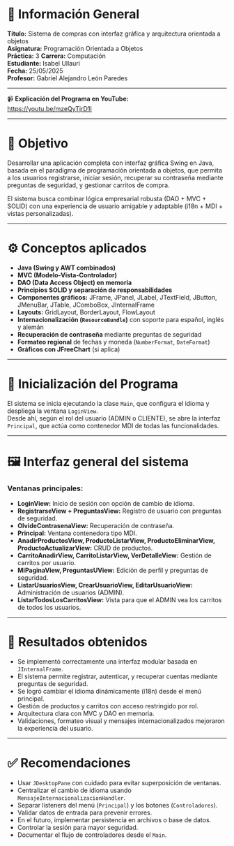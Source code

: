 # 📌 Información General  
**Título:** Sistema de compras con interfaz gráfica y arquitectura orientada a objetos  
**Asignatura:** Programación Orientada a Objetos  
**Práctica:** 3
**Carrera:** Computación  
**Estudiante:** Isabel Ullauri  
**Fecha:** 25/05/2025  
**Profesor:** Gabriel Alejandro León Paredes  

---


📹 **Explicación del Programa en YouTube:**  
https://youtu.be/mzeQyTjrD1I

---

# 🎯 Objetivo  
Desarrollar una aplicación completa con interfaz gráfica Swing en Java, basada en el paradigma de programación orientada a objetos, que permita a los usuarios registrarse, iniciar sesión, recuperar su contraseña mediante preguntas de seguridad, y gestionar carritos de compra.  

El sistema busca combinar lógica empresarial robusta (DAO + MVC + SOLID) con una experiencia de usuario amigable y adaptable (i18n + MDI + vistas personalizadas).

---

# ⚙️ Conceptos aplicados

- **Java (Swing y AWT combinados)**
- **MVC (Modelo-Vista-Controlador)**
- **DAO (Data Access Object) en memoria**
- **Principios SOLID y separación de responsabilidades**
- **Componentes gráficos:** JFrame, JPanel, JLabel, JTextField, JButton, JMenuBar, JTable, JComboBox, JInternalFrame
- **Layouts:** GridLayout, BorderLayout, FlowLayout
- **Internacionalización (`ResourceBundle`)** con soporte para español, inglés y alemán
- **Recuperación de contraseña** mediante preguntas de seguridad
- **Formateo regional** de fechas y moneda (`NumberFormat`, `DateFormat`)
- **Gráficos con JFreeChart** (si aplica)

---

# 🧪 Inicialización del Programa  
El sistema se inicia ejecutando la clase `Main`, que configura el idioma y despliega la ventana `LoginView`.  
Desde ahí, según el rol del usuario (ADMIN o CLIENTE), se abre la interfaz `Principal`, que actúa como contenedor MDI de todas las funcionalidades.

---

# 🖼️ Interfaz general del sistema

### Ventanas principales:

- **LoginView:** Inicio de sesión con opción de cambio de idioma.
- **RegistrarseView + PreguntasView:** Registro de usuario con preguntas de seguridad.
- **OlvideContrasenaView:** Recuperación de contraseña.
- **Principal:** Ventana contenedora tipo MDI.
- **AnadirProductosView, ProductoListarView, ProductoEliminarView, ProductoActualizarView:** CRUD de productos.
- **CarritoAnadirView, CarritoListarView, VerDetalleView:** Gestión de carritos por usuario.
- **MiPaginaView, PreguntasUView:** Edición de perfil y preguntas de seguridad.
- **ListarUsuariosView, CrearUsuarioView, EditarUsuarioView:** Administración de usuarios (ADMIN).
- **ListarTodosLosCarritosView:** Vista para que el ADMIN vea los carritos de todos los usuarios.

---

# 🧪 Resultados obtenidos

- Se implementó correctamente una interfaz modular basada en `JInternalFrame`.
- El sistema permite registrar, autenticar, y recuperar cuentas mediante preguntas de seguridad.
- Se logró cambiar el idioma dinámicamente (i18n) desde el menú principal.
- Gestión de productos y carritos con acceso restringido por rol.
- Arquitectura clara con MVC y DAO en memoria.
- Validaciones, formateo visual y mensajes internacionalizados mejoraron la experiencia del usuario.

---

# ✅ Recomendaciones

- Usar `JDesktopPane` con cuidado para evitar superposición de ventanas.
- Centralizar el cambio de idioma usando `MensajeInternacionalizacionHandler`.
- Separar listeners del menú (`Principal`) y los botones (`Controladores`).
- Validar datos de entrada para prevenir errores.
- En el futuro, implementar persistencia en archivos o base de datos.
- Controlar la sesión para mayor seguridad.
- Documentar el flujo de controladores desde el `Main`.

